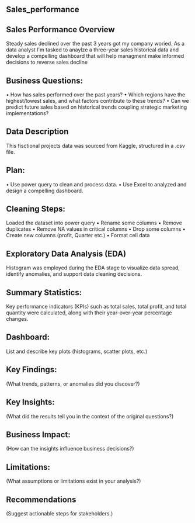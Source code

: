 ## Sales_performance

## Sales Performance Overview
Steady sales declined over the past 3 years got my company woried. As a data analyst I'm tasked to anaylze a three-year sales historical data and develop a compelling dashboard that will help managment make informed decisions to reverse sales decline

## Business Questions:
•	How has sales performed over the past years?
•	Which regions have the highest/lowest sales, and what factors contribute to these trends?
•	Can we predict future sales based on historical trends coupling strategic marketing implementations?
   
## Data Description
This fisctional projects data was sourced from Kaggle, structured in a .csv file. 

## Plan: 
•	Use power query to clean and process data. 
•	Use Excel to analyzed and design a compelling dashboard.

## Cleaning Steps: 
Loaded the dataset into power query
•	Rename some columns
•	Remove duplicates
•	Remove NA values in critical columns
•	Drop some columns
•	Create new columns (profit, Quarter etc.)
•	Format cell data

## Exploratory Data Analysis (EDA)
Histogram was employed during the EDA stage to visualize data spread, identify anomalies, and support data cleaning decisions. 

## Summary Statistics: 
Key performance indicators (KPIs) such as total sales, total profit, and total quantity were calculated, along with their year-over-year percentage changes.

## Dashboard:  
List and describe key plots (histograms, scatter plots, etc.)

## Key Findings:
(What trends, patterns, or anomalies did you discover?)

## Key Insights:
(What did the results tell you in the context of the original questions?)

## Business Impact:  
(How can the insights influence business decisions?)

## Limitations:  
(What assumptions or limitations exist in your analysis?)

## Recommendations




  
(Suggest actionable steps for stakeholders.)






